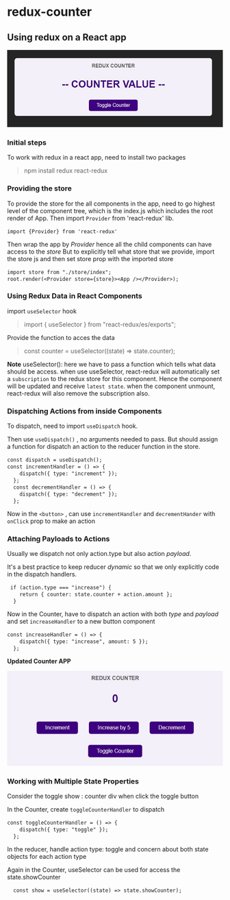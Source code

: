# redux-counter

## Using redux on a React app

![Intro Image](/src/assets/intro.jpg)

### Initial steps

To work with redux in a react app, need to install two packages

> npm install redux react-redux

### Providing the store

To provide the store for the all components in the app, need to go highest level of the component tree, which is the index.js which includes the root render of App.
Then import `Provider` from 'react-redux' lib.

```
import {Provider} from 'react-redux'
```

Then wrap the app by _Provider_ hence all the child components can have access to the _store_
But to explicitly tell what store that we provide, import the store js and then set store prop with the imported store

```
import store from "./store/index";
root.render(<Provider store={store}><App /></Provider>);

```

### Using Redux Data in React Components

import `useSelector` hook

> import { useSelector } from "react-redux/es/exports";

Provide the function to acces the data

> const counter = useSelector((state) => state.counter);

**Note**
useSelector(): here we have to pass a function which tells what data should be access.
when use useSelector, react-redux will automatically set a `subscription` to the redux store for this component.
Hence the component will be updated and receive `latest state`.
when the component unmount, react-redux will also remove the subscription also.

### Dispatching Actions from inside Components

To dispatch, need to import `useDispatch` hook.

Then use `useDispatch()` , no arguments needed to pass. But should assign a function for dispatch an action to the reducer function in the store.

```
const dispatch = useDispatch();
const incrementHandler = () => {
    dispatch({ type: "increment" });
  };
  const decrementHandler = () => {
    dispatch({ type: "decrement" });
  };
```

Now in the `<button>` , can use `incrementHandler` and `decrementHander` with `onClick` prop to make an action

### Attaching Payloads to Actions

Usually we dispatch not only action.type but also action _payload_.

It's a best practice to keep reducer _dynamic_ so that we only explicitly code in the dispatch handlers.

```
 if (action.type === "increase") {
    return { counter: state.counter + action.amount };
  }
```

Now in the Counter, have to dispatch an action with both _type_ and _payload_ and set `increaseHandler` to a new button component

```
const increaseHandler = () => {
    dispatch({ type: "increase", amount: 5 });
  };
```

**Updated Counter APP**

![update1](/src/assets/update1.jpg)

### Working with Multiple State Properties

Consider the toggle show : counter div when click the toggle button

In the Counter, create `toggleCounterHandler` to dispatch

```
const toggleCounterHandler = () => {
    dispatch({ type: "toggle" });
  };
```

In the reducer, handle action type: toggle and concern about both state objects for each action type

Again in the Counter, useSelector can be used for access the state.showCounter

```
  const show = useSelector((state) => state.showCounter);
```
